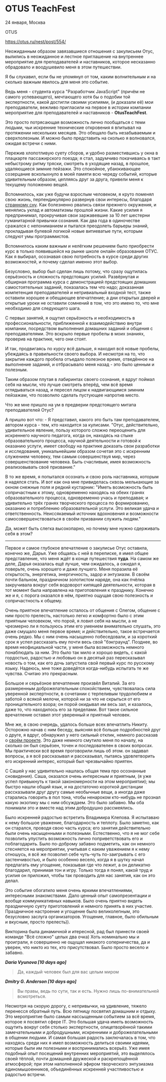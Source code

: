 # OTUS TeachFest

24 января, Москва

OTUS

https://otus.ru/nest/post/554/

Неожиданным образом завязавшиеся отношения с закулисьем Отус, вылились в неожиданное и лестное приглашение на внутреннее мероприятие для преподавателей и наставников, которое несказанно обрадовало и воодушевило меня в этом путешествии.

Я бы слукавил, если бы не упомянул от том, каким волнительным и на сколько важным явилось для меня это событие.

Ведь меня - студента курса "Разработчик JavaScript" (причём не самого успевающего), мечтающего хотя бы о подобии той экспертности, какой достигли своими усилиями, (и доказали её) мои преподаватели, вежливо пригласили на первое в истории компании мероприятие для преподавателей и наставников - **ОtusTeachFest**.

Это просто потрясающая возможность лично пообщаться с теми людьми, чьи искренние технические откровения я впитывал на протяжении нескольких месяцев. Это обещало быть незабываемым и сверхполезным. И можно было представить на сколько я волновался, ожидая встречи с ними.

Пережив хлопотливую суету сборов, и удобно разместившись у окна в плацкарте пассажирского поезда; я стал, задумчиво покачиваясь в такт небыстрому ритму тряски, смотреть в уходящие назад, в прошлое, удаляющиеся зимние пейзажи. Это спокойное, убаюкивающее созерцание всколыхнуло в моей памяти всю череду событий, которые удивительным образом, цепляясь друг за друга, привели меня к текущему положению вещей.

Вспомнилось, как уже будучи взрослым человеком, я круто поменял свою жизнь, перпендикулярно развернув свои интересы, благодаря [странному сну](../story.md). Как болезненно рвались связи прежнего окружения, и менялись уклад и автоматизмы прошлой жизни. Какие усилия я предпринимал, прокручивая свои заржавевшие за 10 лет шестерни гуманитарной привычки сознания. Как два года в одиночестве сражался с непониманием и пытался преодолеть барьеры знаний, прокладывая булевой логикой новые витиеватые пути, которым следуют умы программистов.

Вспомнилось каким важным и нелёгким решением было приобрести курс в только появившейся на рынке школе онлайн образования ОТУС. Как я выбирал, осознавая свою потребность в курсе среди других возможностей, и почему сделал именно этот выбор.

Безусловно, выбор был сделан лишь потому, что сразу ощутилась серьёзность и сложность предстоящих усилий. Развёрнутая и обширная программа курса с демонстрацией предстоящих домашних самостоятельных заданий, показалась тем что надо; доказанная компетенция преподавателей и нетривиальный входной тест, также оставили хорошее и обещающее впечатление; а дни открытых дверей и открытые уроки не оставили сомнений в том, что это имено то, что мне необходимо для следующего шага.

С первых занятий, я ощутил серьёзность и необходимость в профессиональности, приближенной к взаимодействию внутри компании, посредством выполнения домашних заданий и общения с преподавателями. Это вскрыло первые пробелы в моих знаниях, проверив на практике, чего они стоят.

И так, продвигаясь по курсу всё дальше, я находил всё новые пробелы, убеждаясь в правильности своего выбора. И несмотря на то, что закрытие каждого пробела отъедало полезное время, отведённое на выполнение заданий, и отбрасывало меня назад - это было ценным и полезным.

Таким образом плутая в лабиринтах своего сознания, я вдруг поймал себя на мысли, что лучше смотреть вперёд, чем всё время оглядываться назад, и пересел лицом к надвигающимся зимним пейзажам, что позволило сделать пустующее напротив место.

Что же мне пришло на ум в предверии предстоящего митапа преподавателей Отус?

А пришло вот что: - Я представил, какого это быть там преподавателем, автором курса - тем, кто находится за кулисами. "Отус, действительно, удивительное явление, пользу которого сложно переоценить для искреннего научного педагога, когда он, находясь на стыке образовательного процесса, научной деятельности и готовой к оказанию услуги, имеет свободу на практике доказать свои разработки и исследования, уникальнейшим образом сочетая это с искренним служением человеку, тем самым совершенствуя мир, через совершенствование человека. Быть счасливым, имея возможность реализовывать своё призвание."

В то же время, я попытался осознать и свою роль наставника, которым я надялся стать. И вот как она мне привиделась сквозь мелькающие за окном снежные поля и редкий кустарник: "Иметь возможность быть сопричастным к этому, одновременно находясь на обеих гранях образовательного процесса, одновременно учась и преподавая; и удивительно трёх гранях творческого процесса по формированию, оказанию и потреблению образовательной услуги. Это великая удача и ответственность. Неиссякаемый источник вдохновения и возможности самосовершенствоваться в своём призвании служить людям."

Да, может быть слегка высокопарно, но почему мне нужно сдерживать себя в этом?

***

Первое и самое глубокое впечатление о закулисье Отус оставила, конечно же, Дарья. Уже общаясь с ней в переписке, я имел общее представление, что меня ждёт в конце путешествия **туда**. На самом же деле, Дарья оказалась ещё лучше, чем ожидалось, а ожидал я, поверьте, очень хорошего и даже лучшего. Меня поразила её открытость, энергетика, энергичность, задор и энтузиазм. В своём почти бальном, праздничном золотистом наряде, она как пчёлка закручивала вокруг себя водоворот кипящей деятельности, которая в тот момент была направлена на приготовления к празднику. Конечно же и я, с порога оказался в нём, приятно ощущая свою полезность и сопричастность к общему.

Очень приятное впечатление осталось от общения с Олегом, общение с ним просто прелесть, настолько легко и комфортно было с этим приятным человеком, что порой, я ловил себя на мысли, а не чрезмерно ли я пользуюсь этим его умением внимательно слушать, это даже смущало меня первое время; и действительно, такое встречается очень редко. Мы с ним очень насыщенно побеседовали, и за короткий срок я успел рассказать ему почти весь свой "бэкграунд".
Позднее, во время неофициальной части, у меня была возможность немного понаблюдать за ним. Это было так мило и хорошо видеть, с какой гордостью, радостью и любовью он в десятый раз пересказывал новость о том, как его дочь запустила свой первый курс по русскому языку. Надеюсь, мне тоже доведётся когда-нибудь испытать те же чувства. Считаю это прекрасным.

Большое и серьёзное впечатление произвёл Виталий. За его размеренным доброжелательным спокойствием, чувствовалась сила уверенной экспертности, в сочетании с терпеливым трудолюбием и заботой о всякой мелочи, которой ни за что не скрыться от его проницательного взора; он порой окидывал им весь зал, и казалось, даже то, что находилось его за пределами. Вот такое сильное вречатление оставил этот уверенный и приятный человек.

Мне же, в свою очередь, удалось больше всех впечатлить Никиту. Осторожно начав с ним беседу, выясняя всё больше подробностей друг о друге, я вдруг, обнаружил у него сильный отклик, немного рассказав о [своём проекте](https://github.com/dandgerson/cry). Это даже немного смутило меня по началу, на сколько он был серьёзен, точен и последователен в своих вопросах. Мы практически всё время проговорили лишь об этом. он задавал вопросы, а я всё рассказывал и рассказывал, пытаясь удовлетворить его искренний интерес, который был чрезвычайно приятен.

С Сашей у нас удивительно нашлась общая тема про осознанные сновидения).
Саша, оказался очень интересным и приятным, (я уже успел привыкнуть к такой закономерности на этом мероприятии); мы быстро нашли общий язык, и на достаточно короткой дистанции рассказывали друг другу самые необычные вещи, а иногда даже старались говорить в пол тона, чтобы ненароком кто-нибудь не прознал какую экзотику мы с ним обсуждаем. Это было забавно. Мы оба понимали это и вместе над этим добродушно рассмеялись.

Было искренней радостью встретить Владимира Клепова. Я испытаваю к нему большое уважение, благодарность и теплоту. Было заметно, как он старался, проводя свою часть курса; его занятия действительно были очень насыщенными и полезными. Естественно, что я не мог себе позволить упустить возможность лично поприветствовать его и поблагодарить. Было по-доброму забавно подметить, как он немного стесняется на мероприятии, учитывая с каким уважением я к нему отношусь, я всё же позволил себе чуть-чуть по-заигрывать с его застенчивостью, и было особенно весело, когда я в шутку начал предлагать ему угощение, показывая где что лежит, а он деликатно благодарил, принимая тон и игру. Только тогда я понял, какой труд и усилия он приложил, чтобы так проводить для нас занятия, как он это делал.

Это событие обогатило меня очень яркими впечатлениями, интересными знакомствами. Дало ценный опыт самопрезентации и вообще коммуникативных навыков. Было очень приятно видеть праздничную суету приготовлений и немного принять в них участие.
Праздничное настроение и угощение было великолепным, это безусловно заслуга организаторов. Угощение, главное, было обильным и вкусным, просто прелесть)).

Викторина была динамичной и итересной, рад был принести своей команде "Всё сложно" целых два очка) Хоть номинально мы и проиграли, я совершенно не ощущал никакого соперничества, да и уверен, что никто из тех, кто присутствовал. Было просто весело и забавно.

***Daria Vyunova   [10 days ago]***
>Да, каждый человек был для вас целым миром

***Dmitry G. Anderson   [10 days ago]***
>Вы правы, ведь по сути, так и есть. Нужно лишь по-внимательней всмотреться.

Несмотря на скорую дорогу, с непривычки, на удивление, тяжело перенесся обратный путь. Всю пятницу посвятил домашним и отдыху. Это мероприятие было самым нассыщенным событием за всё время, которое я посвятил сфере IT. Это большая удача иметь возможность ощутить вокруг себя столько экспертности, олицетворённой такими замечательными и добродушными, искренними и доброжелательными в общении людьми. И самая большая радость заключалась в том, что находясь среди них я имел возможность делиться своими идеями, которые были им полезными и воспринимались всерьёз. Уже имея подобный опыт посещений внутренних мероприятий, это выделялось своей тёплой, почти домашней дружеской и раскрепощённой атмосферой; при этом наполненной эфиром творческого энтузиазма единомышоенников, объединённых искренней участливостью и радостью встречи.